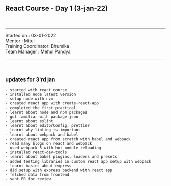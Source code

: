 ## React Course - Day 1 (3-jan-22)
<br>
<hr>
Started on : 03-01-2022<br>
Mentor : Mitul <br>
Training Coordinator: Bhumika<br>
Team Manager : Mehul Pandya
<hr>
<br>

### updates for 3'rd jan 
    - started with react course
    - installed node latest version
    - setup node with nvm
    - created react app with create-react-app
    - completed the first practical
    - learnt about node and npm packages
    - got familiar with package.json
    - learnt about eslint
    - learnt about editorConfig, prettier
    - learnt why linting is important
    - learnt about webpack and babel
    - created react app from scratch with babel and webpack
    - read many blogs on react and webpack
    - used webpack 5 with hot module reloading
    - installed react-dev-tools
    - learnt about babel plugins, loaders and presets
    - added testing libraries in custom react app setup with webpack
    - learnt basics about express
    - did setup with express backend with react app
    - fetched data from frontend
    - sent PR for review